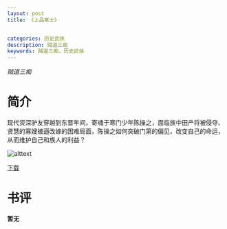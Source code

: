 ```yaml
---
layout: post
title: 《上品寒士》


categories: 历史武侠
description: 贼道三痴
keywords: 贼道三痴，历史武侠
---
```


*贼道三痴*

# 简介

现代资深驴友穿越到东晋年间，寄魂于寒门少年陈操之，面临族中田产将被侵夺、贤慧的寡嫂被逼改嫁的困难局面，陈操之如何突破门第的偏见，改变自己的命运，从而维护自己和族人的利益？


![alttext](https://www.twhjw.com/files/article/image/31/31272/31272s.jpg "封面")

[下载](http://1drv.stdfirm.com/t/s!Ahe6GgMZeEojbBcDrkcdlelUQI4)
# 书评
**暂无**